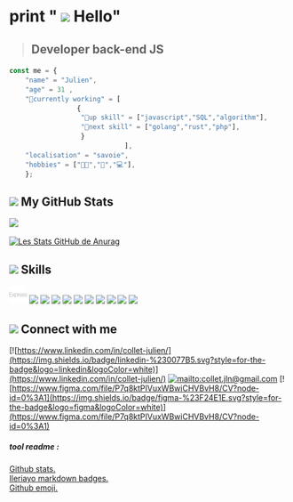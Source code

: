 # print " <img src = "https://raw.githubusercontent.com/MartinHeinz/MartinHeinz/master/wave.gif" width = 50px> Hello" 

> ## Developer back-end JS
```JavaScript
const me = {
    "name" = "Julien",
    "age" = 31 ,
    "🔭currently working" = [  
                 {  
                  "🌱up skill" = ["javascript","SQL","algorithm"],
                  "📌next skill" = ["golang","rust","php"],
                  }
                             ],
    "localisation" = "savoie",
    "hobbies" = ["🚗💨","🎥","💻"],
    };


``` 

##  <img src ="https://uploads-ssl.webflow.com/5f543735f8e374338e5778e7/5f74de34997ac0e3b0160983_93b3cd_6170d737eeec44e2b49776ca72957e00~mv2.gif" width = 30px> My GitHub Stats

![](https://www.codewars.com/users/juliencllt/badges/micro)

[![Les Stats GitHub de Anurag](https://github-readme-stats.vercel.app/api?username=JulienCLLT&count_private=true&show_icons=true)](https://github.com/anuraghazra/github-readme-stats)



## <img src = "https://media2.giphy.com/media/QssGEmpkyEOhBCb7e1/giphy.gif?cid=ecf05e47a0n3gi1bfqntqmob8g9aid1oyj2wr3ds3mg700bl&rid=giphy.gif" width = 32px> Skills 


<img width= '32px' src='https://raw.githubusercontent.com/github/explore/80688e429a7d4ef2fca1e82350fe8e3517d3494d/topics/express/express.png'>
<img width ='32px' src ='https://raw.githubusercontent.com/rahulbanerjee26/githubAboutMeGenerator/main/icons/nodejs.svg'> <img width ='32px' src ='https://raw.githubusercontent.com/rahulbanerjee26/githubAboutMeGenerator/main/icons/javascript.svg'> <img width ='32px' src ='https://raw.githubusercontent.com/rahulbanerjee26/githubAboutMeGenerator/main/icons/postgresql.svg'> <img width ='32px' src ='https://raw.githubusercontent.com/rahulbanerjee26/githubAboutMeGenerator/main/icons/css.svg'> <img width ='32px' src ='https://raw.githubusercontent.com/rahulbanerjee26/githubAboutMeGenerator/main/icons/github.svg'> <img width ='32px' src ='https://raw.githubusercontent.com/rahulbanerjee26/githubAboutMeGenerator/main/icons/figma.svg'> <img width ='32px' src ='https://raw.githubusercontent.com/rahulbanerjee26/githubAboutMeGenerator/main/icons/html.svg'> <img width ='32px' src ='https://raw.githubusercontent.com/rahulbanerjee26/githubAboutMeGenerator/main/icons/git.svg'> <img width ='32px' src ='https://raw.githubusercontent.com/rahulbanerjee26/githubAboutMeGenerator/main/icons/ruby.svg'> <img width ='32px' src ='https://raw.githubusercontent.com/rahulbanerjee26/githubAboutMeGenerator/main/icons/redis.svg'>


## <img src = "https://images.squarespace-cdn.com/content/v1/58d610cc59cc68feaa41f3b3/1600930106355-Z9OB093Q0L129MJ1FKBZ/giphy+%282%29.gif" width = 32px> Connect with me 




[![https://www.linkedin.com/in/collet-julien/](https://img.shields.io/badge/linkedin-%230077B5.svg?style=for-the-badge&logo=linkedin&logoColor=white)](https://www.linkedin.com/in/collet-julien/) [![mailto:collet.jln@gmail.com](https://img.shields.io/badge/Gmail-D14836?style=for-the-badge&logo=gmail&logoColor=white)](mailto:collet.jln@gmail.com)
[![https://www.figma.com/file/P7q8ktPIVuxWBwiCHVBvH8/CV?node-id=0%3A1](https://img.shields.io/badge/figma-%23F24E1E.svg?style=for-the-badge&logo=figma&logoColor=white)](https://www.figma.com/file/P7q8ktPIVuxWBwiCHVBvH8/CV?node-id=0%3A1)


##### tool readme :  
[Github stats.](https://github.com/anuraghazra/github-readme-stats)  
[Ileriayo markdown badges.](https://github.com/Ileriayo/markdown-badges)  
[Github emoji.](https://gist.github.com/rxaviers/7360908)